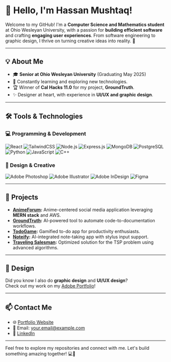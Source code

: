 # 👋 Hello, I'm Hassan Mushtaq!

Welcome to my GitHub! I'm a **Computer Science and Mathematics student** at Ohio Wesleyan University, with a passion for **building efficient software** and crafting **engaging user experiences**. From software engineering to graphic design, I thrive on turning creative ideas into reality. 🚀

---

## 💡 About Me
- 🎓 **Senior at Ohio Wesleyan University** (Graduating May 2025)  
- 🔭 Constantly learning and exploring new technologies.  
- 🏆 Winner of **Cal Hacks 11.0** for my project, **GroundTruth**.  
- ✨ Designer at heart, with experience in **UI/UX and graphic design**.  

---

## 🛠️ Tools & Technologies  

### 💻 Programming & Development  
![React](https://img.shields.io/badge/-React-61DAFB?style=for-the-badge&logo=react&logoColor=white)
![TailwindCSS](https://img.shields.io/badge/-TailwindCSS-06B6D4?style=for-the-badge&logo=tailwindcss&logoColor=white)
![Node.js](https://img.shields.io/badge/-Node.js-339933?style=for-the-badge&logo=node.js&logoColor=white)
![Express.js](https://img.shields.io/badge/-Express.js-000000?style=for-the-badge&logo=express&logoColor=white)
![MongoDB](https://img.shields.io/badge/-MongoDB-47A248?style=for-the-badge&logo=mongodb&logoColor=white)
![PostgreSQL](https://img.shields.io/badge/-PostgreSQL-336791?style=for-the-badge&logo=postgresql&logoColor=white)
![Python](https://img.shields.io/badge/-Python-3776AB?style=for-the-badge&logo=python&logoColor=white)
![JavaScript](https://img.shields.io/badge/-JavaScript-F7DF1E?style=for-the-badge&logo=javascript&logoColor=black)
![C++](https://img.shields.io/badge/-C++-00599C?style=for-the-badge&logo=c%2B%2B&logoColor=white)

### 🎨 Design & Creative  
![Adobe Photoshop](https://img.shields.io/badge/-Adobe%20Photoshop-31A8FF?style=for-the-badge&logo=adobephotoshop&logoColor=white)
![Adobe Illustrator](https://img.shields.io/badge/-Adobe%20Illustrator-FF9A00?style=for-the-badge&logo=adobeillustrator&logoColor=white)
![Adobe InDesign](https://img.shields.io/badge/-Adobe%20InDesign-FF3366?style=for-the-badge&logo=adobeindesign&logoColor=white)
![Figma](https://img.shields.io/badge/-Figma-F24E1E?style=for-the-badge&logo=figma&logoColor=white)

---

## 🚀 Projects  

- **[AnimeForum](#):** Anime-centered social media application leveraging **MERN stack** and AWS.  
- **[GroundTruth](#):** AI-powered tool to automate code-to-documentation workflows.  
- **[TodoGame](#):** Gamified to-do app for productivity enthusiasts.  
- **[Noteify](#):** AI-integrated note-taking app with stylus input support.  
- **[Traveling Salesman](#):** Optimized solution for the TSP problem using advanced algorithms.  

---

## 🎨 Design  
Did you know I also do **graphic design** and **UI/UX design**?  
Check out my work on my [Adobe Portfolio](#)!

---

## 📫 Contact Me  
- 🌐 [Portfolio Website](#)  
- 📧 Email: [your.email@example.com](mailto:your.email@example.com)  
- 💼 [LinkedIn](#)  

---

Feel free to explore my repositories and connect with me. Let's build something amazing together! 💻🎨
